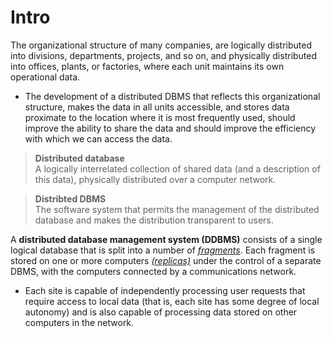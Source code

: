 # Intro
The organizational structure of many companies, are logically distributed into divisions, departments, projects, and so on, and physically distributed into offices, plants, or factories, where each unit maintains its own operational data.
- The development of a distributed DBMS that reflects this organizational structure, makes the data in all units accessible, and stores data proximate to the location where it is most frequently used, should improve the ability to share the data and should improve the efficiency with which we can access the data.

> **Distributed database**\
A logically interrelated collection of shared data (and a description of this data), physically distributed over a computer network.

> **Distribted DBMS**\
The software system that permits the management of the distributed database and makes the distribution transparent to users.

A **distributed database management system (DDBMS)** consists of a single logical database that is split into a number of *<u>fragments</u>*. Each fragment is stored on one or more computers *<u>(replicas)</u>* under the control of a separate DBMS, with the computers connected by a communications network.
- Each site is capable of independently processing user requests that require access to local data (that is, each site has some degree of local autonomy) and is also capable of processing data stored on other computers in the network.